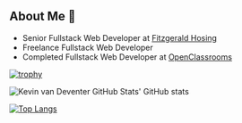 ## About Me 👋

- Senior Fullstack Web Developer at [Fitzgerald Hosing](https://fitzgeraldhousing.org.au/)
- Freelance Fullstack Web Developer
- Completed Fullstack Web Developer at [OpenClassrooms](https://openclassrooms.com/)



[![trophy](https://github-profile-trophy.vercel.app/?username=kevin-van-deventer)](https://github.com/kevin-van-deventer/github-profile-trophy)

<img alt="Kevin van Deventer GitHub Stats' GitHub stats" src="https://github-readme-stats.vercel.app/api?username=kevin-van-deventer&count_private=1&show_icons=true">

[![Top Langs](https://github-readme-stats.vercel.app/api/top-langs/?username=kevin-van-deventer&layout=compact)](https://github.com/kevin-van-deventer/github-readme-stats)


<!-- Social Media -->
